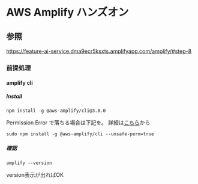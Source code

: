 # AWS Amplify ハンズオン

## 参照

https://feature-ai-service.dma9ecr5ksxts.amplifyapp.com/amplify/#step-8

### 前提処理

#### amplify cli

##### Install

```console
npm install -g @aws-amplify/cli@3.0.0
```

Permission Error で落ちる場合は下記を。
詳細は[こちら](https://qiita.com/noid11/items/6fb1660a2de108461840)から

```console
sudo npm install -g @aws-amplify/cli --unsafe-perm=true
```

##### 確認

```
amplify --version
```

version表示が出ればOK




